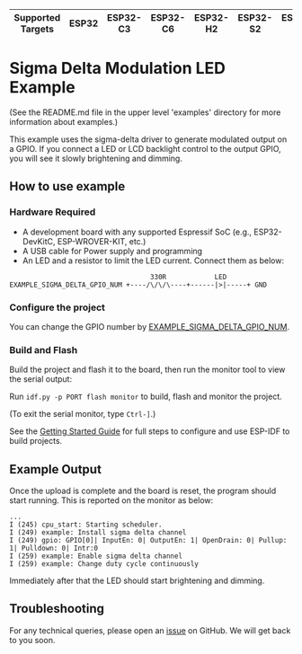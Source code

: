 | Supported Targets | ESP32 | ESP32-C3 | ESP32-C6 | ESP32-H2 | ESP32-S2 | ESP32-S3 |
| ----------------- | ----- | -------- | -------- | -------- | -------- | -------- |

# Sigma Delta Modulation LED Example

(See the README.md file in the upper level 'examples' directory for more information about examples.)

This example uses the sigma-delta driver to generate modulated output on a GPIO. If you connect a LED or LCD backlight control to the output GPIO, you will see it slowly brightening and dimming.

## How to use example

### Hardware Required

* A development board with any supported Espressif SoC (e.g., ESP32-DevKitC, ESP-WROVER-KIT, etc.)
* A USB cable for Power supply and programming
* An LED and a resistor to limit the LED current. Connect them as below:

```
                                   330R            LED
EXAMPLE_SIGMA_DELTA_GPIO_NUM +----/\/\/\----+------|>|-----+ GND
```

### Configure the project

You can change the GPIO number by [EXAMPLE_SIGMA_DELTA_GPIO_NUM](main/sdm_led_example_main.c).

### Build and Flash

Build the project and flash it to the board, then run the monitor tool to view the serial output:

Run `idf.py -p PORT flash monitor` to build, flash and monitor the project.

(To exit the serial monitor, type ``Ctrl-]``.)

See the [Getting Started Guide](https://docs.espressif.com/projects/esp-idf/en/latest/get-started/index.html) for full steps to configure and use ESP-IDF to build projects.

## Example Output

Once the upload is complete and the board is reset, the program should start running. This is reported on the monitor as below:

```
...
I (245) cpu_start: Starting scheduler.
I (249) example: Install sigma delta channel
I (249) gpio: GPIO[0]| InputEn: 0| OutputEn: 1| OpenDrain: 0| Pullup: 1| Pulldown: 0| Intr:0
I (259) example: Enable sigma delta channel
I (259) example: Change duty cycle continuously
```

Immediately after that the LED should start brightening and dimming.

## Troubleshooting

For any technical queries, please open an [issue](https://github.com/espressif/esp-idf/issues) on GitHub. We will get back to you soon.
